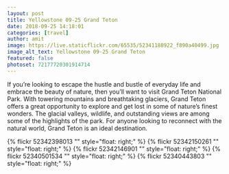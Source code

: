 ```yaml
---
layout: post
title: Yellowstone 09-25 Grand Teton
date: 2018-09-25 14:18:01
categories: [travel]
author: amit
image: https://live.staticflickr.com/65535/52341188922_f890a40499.jpg
image_alt_text: Yellowstone 09-25 Grand Teton
featured: false
photoset: 72177720301914714
---
```



If you’re looking to escape the hustle and bustle of everyday life and embrace the beauty of nature, then you’ll want to visit Grand Teton National Park. With towering mountains and breathtaking glaciers, Grand Teton offers a great opportunity to explore and get lost in some of nature’s finest wonders. The glacial valleys, wildlife, and outstanding views are among some of the highlights of the park. For anyone looking to reconnect with the natural world, Grand Teton is an ideal destination.

{% 
  flickr 52342398013 "" style="float: right;"
   %}
{% 
  flickr 52342150261 "" style="float: right;"
   %}
{% 
  flickr 52342146901 "" style="float: right;"
   %}
{% 
  flickr 52340501534 "" style="float: right;"
   %}
{% 
  flickr 52340443803 "" style="float: right;"
   %}

  
